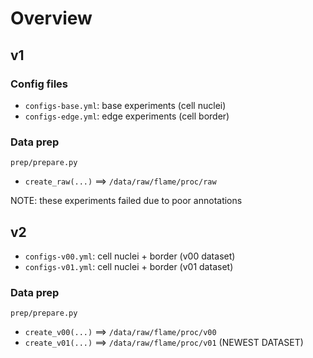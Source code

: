 # Overview 

## v1

### Config files

* `configs-base.yml`: base experiments (cell nuclei)
* `configs-edge.yml`: edge experiments (cell border)

### Data prep 

`prep/prepare.py`

* `create_raw(...)` ==> `/data/raw/flame/proc/raw`

NOTE: these experiments failed due to poor annotations

## v2

* `configs-v00.yml`: cell nuclei + border (v00 dataset)
* `configs-v01.yml`: cell nuclei + border (v01 dataset)

### Data prep 

`prep/prepare.py`

* `create_v00(...)` ==> `/data/raw/flame/proc/v00`
* `create_v01(...)` ==> `/data/raw/flame/proc/v01` (NEWEST DATASET)

